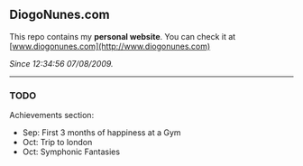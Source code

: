 ## DiogoNunes.com

This repo contains my **personal website**. You can check it at [www.diogonunes.com](http://www.diogonunes.com)

*Since 12:34:56 07/08/2009.*

----

### TODO

Achievements section:

- Sep: First 3 months of happiness at a Gym
- Oct: Trip to london
- Oct: Symphonic Fantasies
